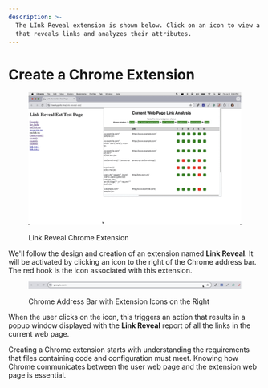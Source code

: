 ```yaml
---
description: >-
  The LInk Reveal extension is shown below. Click on an icon to view a report
  that reveals links and analyzes their attributes.
---
```


# Create a Chrome Extension

<figure><img src="../.gitbook/assets/link-report.gif" alt=""><figcaption><p>Link Reveal Chrome Extension</p></figcaption></figure>

We'll follow the design and creation of an extension named **Link Reveal**.  It will be activated by clicking an icon to the right of the Chrome address bar.  The red hook is the icon associated with this extension.

<div data-full-width="false">

<figure><img src="../.gitbook/assets/chrome address bar.png" alt=""><figcaption><p>Chrome Address Bar with Extension Icons on the Right</p></figcaption></figure>

</div>

When the user clicks on the icon, this triggers an action that results in a popup window displayed with the **Link Reveal** report of all the links in the current web page.

Creating a Chrome extension starts with understanding the requirements that files containing code and configuration must meet.  Knowing how Chrome communicates between the user web page and the extension web page is essential. &#x20;
